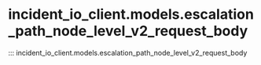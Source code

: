# incident_io_client.models.escalation_path_node_level_v2_request_body

::: incident_io_client.models.escalation_path_node_level_v2_request_body

